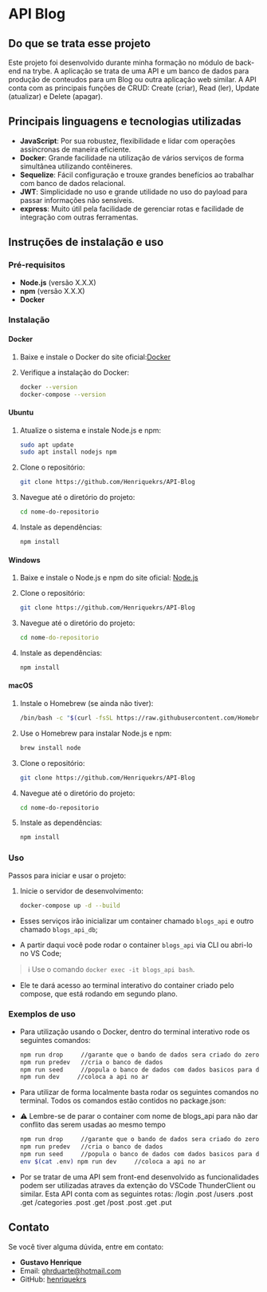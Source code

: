 # API Blog

## Do que se trata esse projeto

Este projeto foi desenvolvido durante minha formação no módulo de back-end na trybe. A aplicação se trata de uma API e um banco de dados para produção de conteudos para um Blog ou outra aplicação web similar. A API conta com as principais funções de CRUD: Create (criar), Read (ler), Update (atualizar) e Delete (apagar).

## Principais linguagens e tecnologias utilizadas

- **JavaScript**: Por sua robustez, flexibilidade e lidar com operações assíncronas de maneira eficiente.
- **Docker**:  Grande facilidade na utilização de vários serviços de forma simultânea utilizando contêineres.
- **Sequelize**: Fácil configuração e trouxe grandes benefícios ao trabalhar com banco de dados relacional.
- **JWT**: Simplicidade no uso e grande utilidade no uso do payload para passar informações não sensíveis.
- **express**: Muito útil pela facilidade de gerenciar rotas e facilidade de integração com outras ferramentas.

## Instruções de instalação e uso

### Pré-requisitos

- **Node.js** (versão X.X.X)
- **npm** (versão X.X.X)
- **Docker**

### Instalação

#### Docker

1. Baixe e instale o Docker do site oficial:[Docker](https://www.docker.com/get-started/)

2. Verifique a instalação do Docker:
    ```bash
    docker --version
    docker-compose --version
    ```

#### Ubuntu

1. Atualize o sistema e instale Node.js e npm:
    ```bash
    sudo apt update
    sudo apt install nodejs npm
    ```

2. Clone o repositório:
    ```bash
    git clone https://github.com/Henriquekrs/API-Blog
    ```

3. Navegue até o diretório do projeto:
    ```bash
    cd nome-do-repositorio
    ```

4. Instale as dependências:
    ```bash
    npm install
    ```

#### Windows

1. Baixe e instale o Node.js e npm do site oficial: [Node.js](https://nodejs.org/)

2. Clone o repositório:
    ```bash
    git clone https://github.com/Henriquekrs/API-Blog
    ```

3. Navegue até o diretório do projeto:
    ```cmd
    cd nome-do-repositorio
    ```

4. Instale as dependências:
    ```cmd
    npm install
    ```

#### macOS

1. Instale o Homebrew (se ainda não tiver):
    ```bash
    /bin/bash -c "$(curl -fsSL https://raw.githubusercontent.com/Homebrew/install/HEAD/install.sh)"
    ```

2. Use o Homebrew para instalar Node.js e npm:
    ```bash
    brew install node
    ```

3. Clone o repositório:
    ```bash
    git clone https://github.com/Henriquekrs/API-Blog
    ```

4. Navegue até o diretório do projeto:
    ```bash
    cd nome-do-repositorio
    ```

5. Instale as dependências:
    ```bash
    npm install
    ```

### Uso

Passos para iniciar e usar o projeto:
1. Inicie o servidor de desenvolvimento:
    ```bash
    docker-compose up -d --build
    ```
- Esses serviços irão inicializar um container chamado `blogs_api` e outro chamado `blogs_api_db`;

- A partir daqui você pode rodar o container `blogs_api` via CLI ou abri-lo no VS Code;

> :information_source: Use o comando `docker exec -it blogs_api bash`.

- Ele te dará acesso ao terminal interativo do container criado pelo compose, que está rodando em segundo plano.

### Exemplos de uso

- Para utilização usando o Docker, dentro do terminal interativo rode os seguintes comandos:
     ```bash
     npm run drop     //garante que o bando de dados sera criado do zero
     npm run predev   //cria o banco de dados
     npm run seed     //popula o banco de dados com dados basicos para demonstração
     npm run dev     //coloca a api no ar
     ```
  
- Para utilizar de forma localmente basta rodar os seguintes comandos no terminal. Todos os comandos estão contidos no package.json:
- ⚠️ Lembre-se de parar o container com nome de blogs_api para não dar conflito das serem usadas ao mesmo tempo
    ```bash
    npm run drop     //garante que o bando de dados sera criado do zero
    npm run predev   //cria o banco de dados
    npm run seed     //popula o banco de dados com dados basicos para demonstração
    env $(cat .env) npm run dev     //coloca a api no ar
    ```
- Por se tratar de uma API sem front-end desenvolvido as funcionalidades podem ser utilizadas atraves da extenção do VSCode ThunderClient ou similar. Esta API conta com as seguintes rotas:
/login
  .post
/users
  .post
  .get
/categories
  .post
  .get
/post
  .post
  .get
  .put
  
## Contato

Se você tiver alguma dúvida, entre em contato:
- **Gustavo Henrique**
- Email: [ghrduarte@hotmail.com](mailto:ghrduarte@hotmail.com)
- GitHub: [henriquekrs](https://github.com/Henriquekrs)
